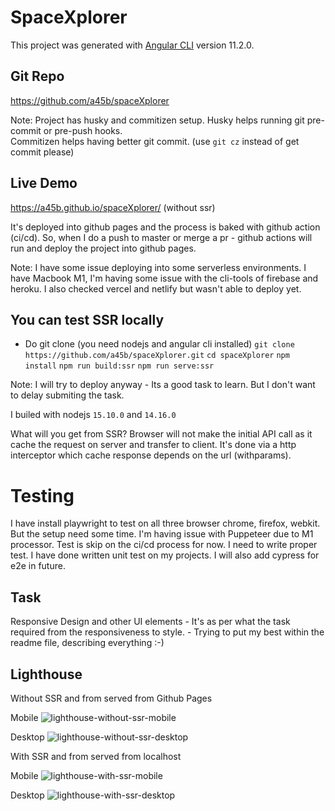 # SpaceXplorer

This project was generated with [Angular CLI](https://github.com/angular/angular-cli) version 11.2.0.

## Git Repo

https://github.com/a45b/spaceXplorer

Note: Project has husky and commitizen setup.
Husky helps running git pre-commit or pre-push hooks.  
Commitizen helps having better git commit. (use `git cz` instead of get commit please)

## Live Demo

https://a45b.github.io/spaceXplorer/ (without ssr)

It's deployed into github pages and the process is baked with github action (ci/cd).
So, when I do a push to master or merge a pr - github actions will run and deploy the project into github pages.

Note: I have some issue deploying into some serverless environments. I have Macbook M1, I'm having some issue with the cli-tools of firebase and heroku. I also checked vercel and netlify but wasn't able to deploy yet.

## You can test SSR locally

- Do git clone (you need nodejs and angular cli installed)
  `git clone https://github.com/a45b/spaceXplorer.git`
  `cd spaceXplorer`
  `npm install`
  `npm run build:ssr`
  `npm run serve:ssr`

Note: I will try to deploy anyway - Its a good task to learn. But I don't want to delay submiting the task.

I builed with nodejs `15.10.0` and `14.16.0`

What will you get from SSR?
Browser will not make the initial API call as it cache the request on server and transfer to client.
It's done via a http interceptor which cache response depends on the url (withparams).

# Testing

I have install playwright to test on all three browser chrome, firefox, webkit.
But the setup need some time. I'm having issue with Puppeteer due to M1 processor.
Test is skip on the ci/cd process for now. I need to write proper test.
I have done written unit test on my projects.
I will also add cypress for e2e in future.

## Task

Responsive Design and other UI elements - It's as per what the task required from the responsiveness to style. - Trying to put my best within the readme file, describing everything :-)

## Lighthouse

Without SSR and from served from Github Pages

Mobile
![lighthouse-without-ssr-mobile]("./lighthouse-without-ssr-mobile.png?raw=true")

Desktop
![lighthouse-without-ssr-desktop]("./lighthouse-without-ssr-desktop.png?raw=true")

With SSR and from served from localhost

Mobile
![lighthouse-with-ssr-mobile]("./lighthouse-ssr-mobile.png?raw=true")

Desktop
![lighthouse-with-ssr-desktop]("./lighthouse-ssr-desktop.png?raw=true")
